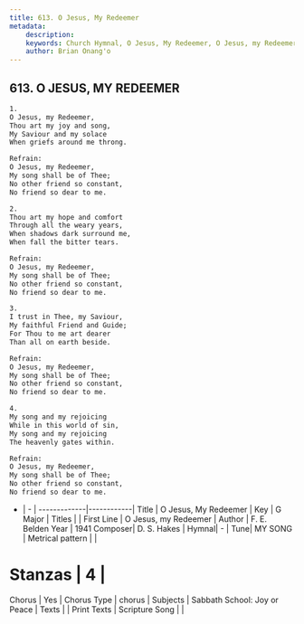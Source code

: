 ```yaml
---
title: 613. O Jesus, My Redeemer
metadata:
    description: 
    keywords: Church Hymnal, O Jesus, My Redeemer, O Jesus, my Redeemer, 
    author: Brian Onang'o
---
```



## 613. O JESUS, MY REDEEMER

```txt
1.
O Jesus, my Redeemer, 
Thou art my joy and song, 
My Saviour and my solace 
When griefs around me throng. 

Refrain:
O Jesus, my Redeemer, 
My song shall be of Thee; 
No other friend so constant, 
No friend so dear to me. 

2.
Thou art my hope and comfort 
Through all the weary years, 
When shadows dark surround me, 
When fall the bitter tears. 

Refrain:
O Jesus, my Redeemer, 
My song shall be of Thee; 
No other friend so constant, 
No friend so dear to me. 

3.
I trust in Thee, my Saviour, 
My faithful Friend and Guide; 
For Thou to me art dearer 
Than all on earth beside. 

Refrain:
O Jesus, my Redeemer, 
My song shall be of Thee; 
No other friend so constant, 
No friend so dear to me. 

4.
My song and my rejoicing 
While in this world of sin, 
My song and my rejoicing 
The heavenly gates within.

Refrain:
O Jesus, my Redeemer, 
My song shall be of Thee; 
No other friend so constant, 
No friend so dear to me. 

```

- |   -  |
-------------|------------|
Title | O Jesus, My Redeemer |
Key | G Major |
Titles |  |
First Line | O Jesus, my Redeemer |
Author | F. E. Belden
Year | 1941
Composer| D. S. Hakes |
Hymnal|  - |
Tune| MY SONG |
Metrical pattern | |
# Stanzas | 4 |
Chorus | Yes |
Chorus Type | chorus |
Subjects | Sabbath School: Joy or Peace |
Texts |  |
Print Texts | 
Scripture Song |  |
  
